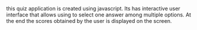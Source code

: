 this quiz application is created using javascript. Its has interactive user interface that allows using to select 
one answer among multiple options. At the end the scores obtained by the user is displayed on the screen.